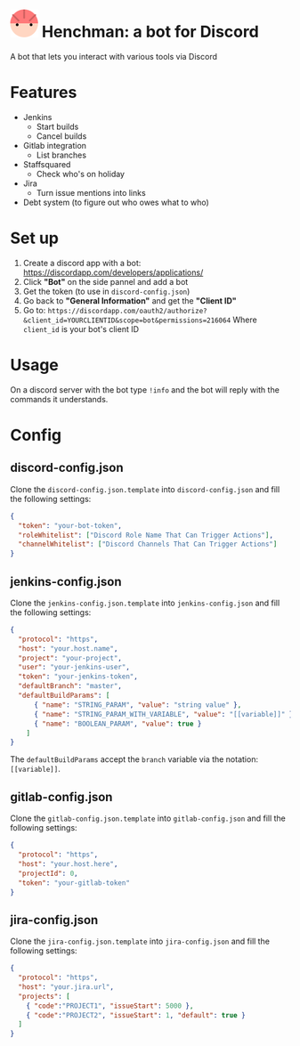 # ![Henchman Logo](changes/images/henchman-logo-small.png) Henchman: a bot for Discord
A bot that lets you interact with various tools via Discord

# Features
* Jenkins
  * Start builds
  * Cancel builds
* Gitlab integration
  * List branches
* Staffsquared
  * Check who's on holiday
* Jira
  * Turn issue mentions into links
* Debt system (to figure out who owes what to who)

# Set up
1. Create a discord app with a bot: https://discordapp.com/developers/applications/
2. Click **"Bot"** on the side pannel and add a bot
3. Get the token (to use in `discord-config.json`)
4. Go back to **"General Information"** and get the **"Client ID"**
5. Go to: `https://discordapp.com/oauth2/authorize?&client_id=YOURCLIENTID&scope=bot&permissions=216064`
Where `client_id` is your bot's client ID

# Usage
On a discord server with the bot type `!info` and the bot will reply with the commands it understands.

# Config
## discord-config.json
Clone the `discord-config.json.template` into `discord-config.json` and fill the following settings:
```json
{
  "token": "your-bot-token",
  "roleWhitelist": ["Discord Role Name That Can Trigger Actions"],
  "channelWhitelist": ["Discord Channels That Can Trigger Actions"]
}
```

## jenkins-config.json
Clone the `jenkins-config.json.template` into `jenkins-config.json` and fill the following settings:
```json
{
  "protocol": "https",
  "host": "your.host.name",
  "project": "your-project",
  "user": "your-jenkins-user",
  "token": "your-jenkins-token",
  "defaultBranch": "master",
  "defaultBuildParams": [
      { "name": "STRING_PARAM", "value": "string value" },
      { "name": "STRING_PARAM_WITH_VARIABLE", "value": "[[variable]]" },
      { "name": "BOOLEAN_PARAM", "value": true }
    ]
}
```
The `defaultBuildParams` accept the `branch` variable via the notation: `[[variable]]`.

## gitlab-config.json
Clone the `gitlab-config.json.template` into `gitlab-config.json` and fill the following settings:
```json
{
  "protocol": "https",
  "host": "your.host.here",
  "projectId": 0,
  "token": "your-gitlab-token"
}
```

## jira-config.json
Clone the `jira-config.json.template` into `jira-config.json` and fill the following settings:
```json
{
  "protocol": "https",
  "host": "your.jira.url",
  "projects": [
    { "code":"PROJECT1", "issueStart": 5000 },
    { "code":"PROJECT2", "issueStart": 1, "default": true }
  ]
}
```
